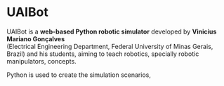 

<h1>UAIBot</h1>

UAIBot is a <strong>web-based Python robotic simulator</strong> developed by <strong>Vinicius Mariano Gonçalves</strong>  
(Electrical Engineering Department, Federal University of Minas Gerais, Brazil) and his students, aiming to teach robotics, specially robotic manipulators, 
concepts.

Python is used to create the simulation scenarios,

